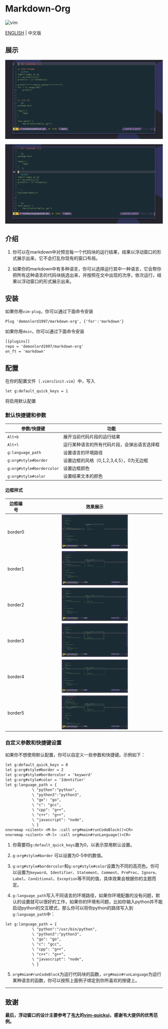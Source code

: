 # Markdown-Org

![vim](https://img.shields.io/badge/vim-neovim-red)

[ENGLISH](./README.md)  |  中文版

## 展示

![codeblock](./sceenshot/markdown-org-codeblock.gif)

![language](./sceenshot/markdown-org-language.gif)

## 介绍

1. 你可以在markdown中对预览每一个代码块的运行结果，结果以浮动窗口的形式展示出来，它不会打乱你现有的窗口布局。

2. 如果你的markdown中有多种语言，你可以选择运行其中一种语言，它会帮你把所有这种语言的代码块挑选出来，并按照在文中出现的次序，依次运行，结果以浮动窗口的形式展示出来。

## 安装

如果你用`vim-plug`，你可以通过下面命令安装
```vim
Plug 'demonlord1997/markdown-org', {'for':'markdown'}
```
如果你用`dein`，你可以通过下面命令安装
```vim
[[plugins]]
repo = 'demonlord1997/markdown-org'
on_ft = 'markdown'
```

## 配置

在你的配置文件（`.vimrc`/`init.vim`）中，写入
```vim
let g:default_quick_keys = 1
```
将启用默认配置

### 默认快捷键和参数

| 参数/快捷键               | 功能                                         |
|---------------------------|----------------------------------------------|
| `Alt+b`                   | 展开当前代码片段的运行结果                   |
| `Alt+l`                   | 运行某种语言的所有代码片段，会弹出语言选择框 |
| `g:language_path`         | 设置语言的环境路径                           |
| `g:org#style#border`      | 设置边框的风格（0,1,2,3,4,5），0为无边框     |
| `g:org#style#bordercolor` | 设置边框颜色                                 |
| `g:org#style#color`       | 设置结果文本的颜色                           |

#### 边框样式
| 边框编号 | 效果展示                                                                     |
|:--------:|:----------------------------------------------------------------------------:|
|  border0 | <img src="./sceenshot/border0.png" alt="border0" height="50%" width="50%" /> |
|  border1 | <img src="./sceenshot/border1.png" alt="border1" height="50%" width="50%" /> |
|  border2 | <img src="./sceenshot/border2.png" alt="border2" height="50%" width="50%" /> |
|  border3 | <img src="./sceenshot/border3.png" alt="border3" height="50%" width="50%" /> |
|  border4 | <img src="./sceenshot/border4.png" alt="border4" height="50%" width="50%" /> |
|  border5 | <img src="./sceenshot/border5.png" alt="border5" height="50%" width="50%" /> |

### 自定义参数和快捷键设置
如果你不想使用默认配置，你可以自定义一些参数和快捷键。示例如下：

```vim
let g:default_quick_keys = 0
let g:org#style#border = 2
let g:org#style#bordercolor = 'keyword'
let g:org#style#color = 'Identifier'
let g:language_path = {
            \ "python":"python",
            \ "python3":"python3",
            \ "go": "go",
            \ "c": "gcc",
            \ "cpp": "g++",
            \ "c++": "g++",
            \ "javascript": "node",
            \ }
nnoremap <silent> <M-b> :call org#main#runCodeBlock()<CR>
nnoremap <silent> <M-l> :call org#main#runLanguage()<CR>
```
1. 你需要将`g:default_quick_keys`置为0，以表示禁用默认设置。

2. `g:org#style#border` 可以设置为0-5中的数值。

3. `g:org#style#bordercolor`和`g:org#style#color`设置为不同的高亮色。你可以设置为`keyword`、`Identifier`、`Statement`、`Comment`、`PreProc`、`Ignore`、`Label`、`Conditional`、`Exception`等不同的值，具体效果会根据你的主题而定。

4. `g:language_path`写入不同语言的环境路径，如果你环境配置的没有问题，默认的设置就可以很好的工作，如果你的环境有问题，比如你输入python并不能启动python的交互模式，那么你可以将你python的路径写入到`g:language_path`中：
```vim
let g:language_path = {
            \ "python":"/usr/bin/python",
            \ "python3":"python3",
            \ "go": "go",
            \ "c": "gcc",
            \ "cpp": "g++",
            \ "c++": "g++",
            \ "javascript": "node",
            \ }

```
5. `org#mian#runCodeBlock`为运行代码块的函数，`org#main#runLanguage`为运行某种语言的函数，你可以按照上面例子绑定到你所喜欢的按键上。

---
## 致谢

**最后，浮动窗口的设计主要参考了[韦大](https://github.com/skywind3000)的[vim-quickui](https://github.com/skywind3000/vim-quickui)，感谢韦大提供的优秀范例。**
